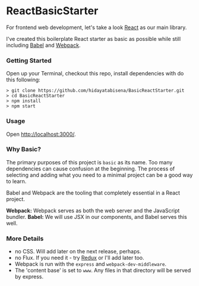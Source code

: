# ReactBasicStarter

For frontend web development, let's take a look [React](https://facebook.github.io/react/) as our main library.

I've created this boilerplate React starter as basic as possible while still including [Babel](http://babeljs.io/) and [Webpack](http://webpack.github.io/).

### Getting Started
Open up your Terminal, checkout this repo, install dependencies with do this following:

```
> git clone https://github.com/hidayatabisena/BasicReactStarter.git
> cd BasicReactStarter
> npm install
> npm start
```

### Usage
Open [http://localhost:3000/](http://localhost:3000/).

### Why Basic?
The primary purposes of this project is `basic` as its name.
Too many dependencies can cause confusion at the beginning. The process of selecting and adding what you need to a minimal project
can be a good way to learn.

Babel and Webpack are the tooling that completely essential in a React project.

**Webpack:** Webpack serves as both the web server and the JavaScript bundler.
**Babel:** We will use JSX in our components, and Babel serves this well.

### More Details
* no CSS. Will add later on the next release, perhaps.
* no Flux. If you need it - try [Redux](https://github.com/reactjs/redux) or I'll add later too. 
* Webpack is run with the `express` and `webpack-dev-middleware`.
* The 'content base' is set to `www`. Any files in that directory will be served by express.
